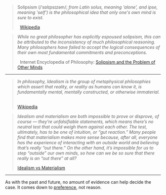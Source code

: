 
> Solipsism (/ˈsɒlɪpsɪzəm/; *from Latin solus, meaning 'alone', and ipse,
 meaning 'self') is the philosophical idea that only one's own mind is
 sure to exist.*
>
> &nbsp;
> [Wikipedia](https://en.wikipedia.org/wiki/Solipsism)

> *While no great philosopher has explicitly espoused solipsism, this can
be attributed to the inconsistency of much philosophical reasoning. Many
philosophers have failed to accept the logical consequences of their own
most fundamental commitments and preconceptions.*
>
> &nbsp;
> Internet Encyclopedia of Philosophy: [Solipsism and the Problem of Other Minds](http://www.iep.utm.edu/solipsis/)

---

> *In philosophy, Idealism is the group of metaphysical philosophies which assert that reality, or reality as humans can know it, is fundamentally mental, mentally constructed, or otherwise immaterial.*
> &nbsp;
>
> [Wikipedia](https://en.wikipedia.org/wiki/Idealism)

> *Idealism and materialism are both impossible to prove or disprove, of course — they’re unfalsifiable statements, which means there’s no neutral test that could weigh them against each other. The test, ultimately, has to be one of intuition, or “gut reaction.” Many people find that materialism makes more sense because, after all, everyone has the experience of interacting with an outside world and believing that’s really “out there.” On the other hand, it’s impossible for us to step “outside” our own minds, so how can we be so sure that there really is an “out there” at all?*
> &nbsp;
>
> [Idealism vs Materialism](http://philosophyterms.com/idealism/#III_Idealism_vs_Materialism)

---

As with the past and future, no amount of evidence can help decide the case.
It comes down to [preference](emotional.html), not reason.


